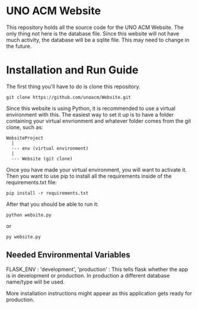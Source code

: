 # UNO ACM Website

This repository holds all the source code for the UNO ACM Website. The only thing not here is the database file. Since this website will not have much activity, the database will be a sqlite file. This may need to change in the future.

# Installation and Run Guide

The first thing you'll have to do is clone this repository.

```
git clone https://github.com/unoacm/Website.git
```

Since this website is using Python, it is recommended to use a virtual environment with this. The easiest way to set it up is to have a folder containing your virtual envrionment and whatever folder comes from the git clone, such as:

```
WebsiteProject
  |
  --- env (virtual environment)
  |
  --- Website (git clone)
```

Once you have made your virtual environment, you will want to activate it. Then you want to use pip to install all the requirements inside of the requirements.txt file:

```
pip install -r requirements.txt
```

After that you should be able to run it:

```
python website.py
```
or
```
py website.py
```

## Needed Environmental Variables

FLASK_ENV : 'development', 'production' : This tells flask whether the app is in development or production. In production a different database name/type will be used.

More installation instructions might appear as this application gets ready for production.